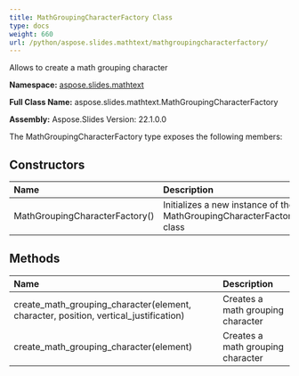 ```yaml
---
title: MathGroupingCharacterFactory Class
type: docs
weight: 660
url: /python/aspose.slides.mathtext/mathgroupingcharacterfactory/
---
```


Allows to create a math grouping character

**Namespace:** [aspose.slides.mathtext](/python/aspose.slides.mathtext/)

**Full Class Name:** aspose.slides.mathtext.MathGroupingCharacterFactory

**Assembly:**  Aspose.Slides Version: 22.1.0.0

The MathGroupingCharacterFactory type exposes the following members:
## **Constructors**
|**Name**|**Description**|
| :- | :- |
|MathGroupingCharacterFactory()|Initializes a new instance of the MathGroupingCharacterFactory class|
## **Methods**
|**Name**|**Description**|
| :- | :- |
|create_math_grouping_character(element, character, position, vertical_justification)|Creates a math grouping character|
|create_math_grouping_character(element)|Creates a math grouping character|
